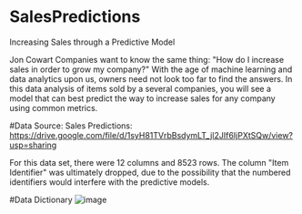 # SalesPredictions
Increasing Sales through a Predictive Model

Jon Cowart
Companies want to know the same thing: "How do I increase sales in order to grow my company?" With the age of machine learning and data analytics upon us, owners need not look too far to find the answers. In this data analysis of items sold by a several companies, you will see a model that can best predict the way to increase sales for any company using common metrics.

#Data Source:
Sales Predictions: https://drive.google.com/file/d/1syH81TVrbBsdymLT_jl2JIf6IjPXtSQw/view?usp=sharing

For this data set, there were 12 columns and 8523 rows. The column "Item Identifier" was ultimately dropped, due to the possibility that the numbered identifiers would interfere with the predictive models.

#Data Dictionary
![image](https://user-images.githubusercontent.com/97577565/225773107-0cf6e115-baa5-4e90-aaeb-b2a7d2e986cb.png)
